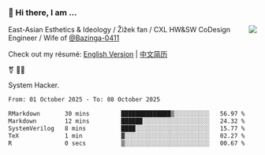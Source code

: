 ### 👋 Hi there, I am ...

<img align="right" src="https://github-readme-stats.vercel.app/api?username=vickiegpt&show_icons=true&icon_color=0366d6&bg_color=ffffff&hide_title=true" />

East-Asian Esthetics & Ideology / Žižek fan / CXL HW&SW CoDesign Engineer / Wife of [@Bazinga-0411](https://bazinga-0411.github.io/)

Check out my résumé: [English Version](http://asplos.dev/) | [中文简历](http://asplos.dev/CN.html)

⚧️ 
🏳️‍⚧️ 

System Hacker.


<!--START_SECTION:waka-->

```txt
From: 01 October 2025 - To: 08 October 2025

RMarkdown       30 mins         ██████████████▒░░░░░░░░░░   56.97 %
Markdown        12 mins         ██████░░░░░░░░░░░░░░░░░░░   24.32 %
SystemVerilog   8 mins          ████░░░░░░░░░░░░░░░░░░░░░   15.77 %
TeX             1 min           ▓░░░░░░░░░░░░░░░░░░░░░░░░   02.27 %
R               0 secs          ▒░░░░░░░░░░░░░░░░░░░░░░░░   00.67 %
```

<!--END_SECTION:waka-->
